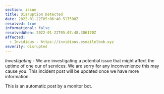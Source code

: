 ```yaml
---
section: issue
title: Disruption Detected
date: 2022-01-22T05:06:40.517508Z
resolved: true
informational: false
resolvedWhen: 2022-01-22T05:07:48.306170Z
affected:
  - Invidious - https://invidious.esmailelbob.xyz
severity: disrupted
---
```

*Investigating* - We are investigating a potential issue that might affect the uptime of one our of services. We are sorry for any inconvenience this may cause you. This incident post will be updated once we have more information.

This is an automatic post by a monitor bot.
        